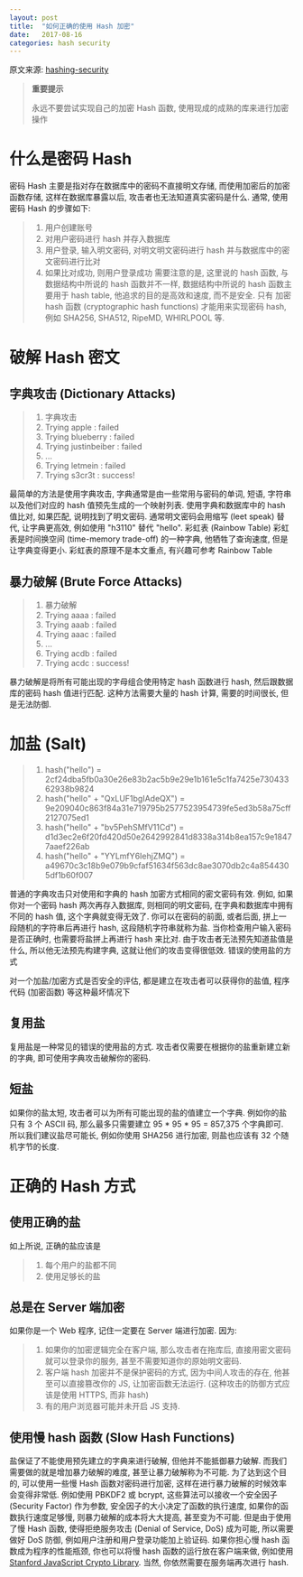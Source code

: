 ```yaml
---
layout: post
title:  "如何正确的使用 Hash 加密"
date:   2017-08-16
categories: hash security
---
```


原文来源: [hashing-security](https://crackstation.net/hashing-security.htm)

> **重要提示**
>
> 永远不要尝试实现自己的加密 Hash 函数, 使用现成的成熟的库来进行加密操作

# 什么是密码 Hash

密码 Hash 主要是指对存在数据库中的密码不直接明文存储, 而使用加密后的加密函数存储, 这样在数据库暴露以后, 攻击者也无法知道真实密码是什么. 通常, 使用密码 Hash 的步骤如下:

> 1. 用户创建账号
> 2. 对用户密码进行 hash 并存入数据库
> 3. 用户登录, 输入明文密码, 对明文明文密码进行 hash 并与数据库中的密文密码进行比对
> 4. 如果比对成功, 则用户登录成功
需要注意的是, 这里说的 hash 函数, 与数据结构中所说的 hash 函数并不一样, 数据结构中所说的 hash 函数主要用于 hash table, 他追求的目的是高效和速度, 而不是安全. 只有 加密 hash 函数 (cryptographic hash functions) 才能用来实现密码 hash, 例如 SHA256, SHA512, RipeMD, WHIRLPOOL 等.

# 破解 Hash 密文

## 字典攻击 (Dictionary Attacks)

> 1. 字典攻击
> 2. Trying apple : failed
> 3. Trying blueberry : failed
> 4. Trying justinbeiber : failed
> 5. ...
> 6. Trying letmein : failed
> 7. Trying s3cr3t : success!

最简单的方法是使用字典攻击, 字典通常是由一些常用与密码的单词, 短语, 字符串以及他们对应的 hash 值预先生成的一个映射列表. 使用字典和数据库中的 hash 值比对, 如果匹配, 说明找到了明文密码. 通常明文密码会用缩写 (leet speak) 替代, 让字典更高效, 例如使用 "h3110" 替代 "hello".
彩虹表 (Rainbow Table) 
彩虹表是时间换空间 (time-memory trade-off) 的一种字典, 他牺牲了查询速度, 但是让字典变得更小. 彩虹表的原理不是本文重点, 有兴趣可参考 Rainbow Table

## 暴力破解 (Brute Force Attacks)

> 1. 暴力破解
> 2. Trying aaaa : failed
> 3. Trying aaab : failed
> 4. Trying aaac : failed
> 5. ...
> 6. Trying acdb : failed
> 7. Trying acdc : success!

暴力破解是将所有可能出现的字母组合使用特定 hash 函数进行 hash, 然后跟数据库的密码 hash 值进行匹配. 这种方法需要大量的 hash 计算, 需要的时间很长, 但是无法防御.

# 加盐 (Salt)

> 1. hash("hello") = 2cf24dba5fb0a30e26e83b2ac5b9e29e1b161e5c1fa7425e73043362938b9824
> 2. hash("hello" + "QxLUF1bgIAdeQX") = 9e209040c863f84a31e719795b2577523954739fe5ed3b58a75cff2127075ed1
> 3. hash("hello" + "bv5PehSMfV11Cd") = d1d3ec2e6f20fd420d50e2642992841d8338a314b8ea157c9e18477aaef226ab
> 4. hash("hello" + "YYLmfY6IehjZMQ") = a49670c3c18b9e079b9cfaf51634f563dc8ae3070db2c4a8544305df1b60f007

普通的字典攻击只对使用和字典的 hash 加密方式相同的密文密码有效. 例如, 如果你对一个密码 hash 两次再存入数据库, 则相同的明文密码, 在字典和数据库中拥有不同的 hash 值, 这个字典就变得无效了.
你可以在密码的前面, 或者后面, 拼上一段随机的字符串后再进行 hash, 这段随机字符串就称为盐. 当你检查用户输入密码是否正确时, 也需要将盐拼上再进行 hash 来比对.
由于攻击者无法预先知道盐值是什么, 所以他无法预先构建字典, 这就让他们的攻击变得很低效.
错误的使用盐的方式

对一个加盐/加密方式是否安全的评估, 都是建立在攻击者可以获得你的盐值, 程序代码 (加密函数) 等这种最坏情况下

## 复用盐

复用盐是一种常见的错误的使用盐的方式. 攻击者仅需要在根据你的盐重新建立新的字典, 即可使用字典攻击破解你的密码.

## 短盐

如果你的盐太短, 攻击者可以为所有可能出现的盐的值建立一个字典. 例如你的盐只有 3 个 ASCII 码, 那么最多只需要建立 95 * 95 * 95 = 857,375 个字典即可. 所以我们建议盐尽可能长, 例如你使用 SHA256 进行加密, 则盐也应该有 32 个随机字节的长度.

# 正确的 Hash 方式

## 使用正确的盐

如上所说, 正确的盐应该是

> 1. 每个用户的盐都不同
> 2. 使用足够长的盐

## 总是在 Server 端加密

如果你是一个 Web 程序, 记住一定要在 Server 端进行加密. 因为:

> 1. 如果你的加密逻辑完全在客户端, 那么攻击者在拖库后, 直接用密文密码就可以登录你的服务, 甚至不需要知道你的原始明文密码.
> 2. 客户端 hash 加密并不是保护密码的方式, 因为中间人攻击的存在, 他甚至可以直接篡改你的 JS, 让加密函数无法运行. (这种攻击的防御方式应该是使用 HTTPS, 而非 hash)
> 3. 有的用户浏览器可能并未开启 JS 支持.

## 使用慢 hash 函数 (Slow Hash Functions)

盐保证了不能使用预先建立的字典来进行破解, 但他并不能抵御暴力破解. 而我们需要做的就是增加暴力破解的难度, 甚至让暴力破解称为不可能.
为了达到这个目的, 可以使用一些慢 Hash 函数对密码进行加密, 这样在进行暴力破解的时候效率会变得非常低. 例如使用 PBKDF2 或 bcrypt, 这些算法可以接收一个安全因子 (Security Factor) 作为参数, 安全因子的大小决定了函数的执行速度, 如果你的函数执行速度足够慢, 则暴力破解的成本将大大提高, 甚至变为不可能.
但是由于使用了慢 Hash 函数, 使得拒绝服务攻击 (Denial of Service, DoS) 成为可能, 所以需要做好 DoS 防御, 例如用户注册和用户登录功能加上验证码.
如果你担心慢 hash 函数成为程序的性能瓶颈, 你也可以将慢 hash 函数的运行放在客户端来做, 例如使用 [Stanford JavaScript Crypto Library](https://crypto.stanford.edu/sjcl/). 当然, 你依然需要在服务端再次进行 hash.
